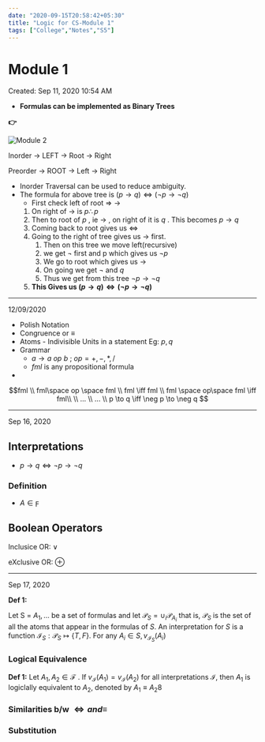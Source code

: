 ```yaml
---
date: "2020-09-15T20:58:42+05:30"
title: "Logic for CS-Module 1"
tags: ["College","Notes","S5"]
---
```

# Module 1

Created: Sep 11, 2020 10:54 AM

- **Formulas can be implemented as Binary Trees**

**👉**

![Module 2](https://s3.us-west-2.amazonaws.com/secure.notion-static.com/60d1f413-002c-436f-8e72-84ef8592ac2a/Screen_Shot_2020-09-09_at_11.34.02_AM.png?X-Amz-Algorithm=AWS4-HMAC-SHA256&X-Amz-Credential=AKIAT73L2G45O3KS52Y5%2F20200920%2Fus-west-2%2Fs3%2Faws4_request&X-Amz-Date=20200920T190000Z&X-Amz-Expires=86400&X-Amz-Signature=0bc2c0618837a963fc8e5d8c2c341ce74b6aa33063ef3116256ed2a9a8ea6836&X-Amz-SignedHeaders=host&response-content-disposition=filename%20%3D%22Screen_Shot_2020-09-09_at_11.34.02_AM.png%22)

Inorder → LEFT → Root → Right

Preorder → ROOT → Left → Right

- Inorder Traversal can be used to reduce ambiguity.
- The formula for above tree is  $( p \rightarrow q ) \iff (\neg p \rightarrow \neg q)$
    - First check left of root ⇒ $`\rightarrow`$
    1. On right of $\to$ is $p \therefore p$
    2.  Then to root of $p$ , ie  $\to$ , on right of it is $q$ . This becomes $p \to q$
    3. Coming back to root gives us $\iff$
    4. Going to the right of tree gives us $\to$ first. 
        1. Then on this tree we move left(recursive)
        2. we get $\neg$ first and p which gives us $\neg p$
        3. We go to root which gives us $\to$
        4. On going we get $\neg$  and $q$
        5. Thus we get from this tree $\neg p \to \neg q$
    5. **This Gives us  $(p \to q) \iff (\neg p \to \neg q)$**

---

12/09/2020 

- Polish Notation
- Congruence or  $\equiv$
- Atoms - Indivisible Units in a statement Eg: $p,q$
- Grammar
    - $a \to a\  op\  b$ ; $op = +, -, *, /$
    - $fml$ is any propositional formula
- 

$$fml \\ fml\space op \space fml \\
fml \iff fml \\ fml \space op\space fml \iff fml\\
\\ ...
\\ ... \\
p \to q \iff \neg p \to \neg q
$$

---

Sep 16, 2020 

## Interpretations

- $p \to q \iff \neg p \to \neg q$

### Definition

- $A \in \digamma$

## Boolean Operators

Inclusice OR: $\lor$

eXclusive OR: $\oplus$

---

Sep 17, 2020 

**Def 1:**

Let S = ${A_1,...}$ be a set of formulas and let $\mathscr{P}_S =\cup_i \mathscr{P}_{A_i}$ that
is, $\mathscr{P}_S$ is the set of all the atoms that appear in the formulas of $S$. An interpretation
for $S$ is a function $\mathscr{I}_S:\mathscr{P}_S\mapsto\{T,F\}$. For any $A_i\in S,v_{\mathscr{I}_S}(A_i)$


### Logical Equivalence

**Def 1:** Let $A_1, A_2 \in \mathscr{F}$ . If $v_\mathscr{I}(A_1) = v_\mathscr{I}(A_2)$ for all interpretations $\mathscr{I}$, then $A_1$ is logiclally equivalent to $A_2$, denoted by $A_1 \equiv A_2$8

### Similarities b/w $\iff and \equiv$

### Substitution
